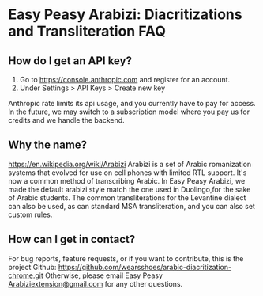 # Easy Peasy Arabizi: Diacritizations and Transliteration FAQ

## How do I get an API key?

1. Go to https://console.anthropic.com and register for an account.
2. Under Settings > API Keys > Create new key

Anthropic rate limits its api usage, and you currently have to pay for access. In the future, we may switch to a subscription model where you pay us for credits and we handle the backend.

## Why the name?

https://en.wikipedia.org/wiki/Arabizi
Arabizi is a set of Arabic romanization systems that evolved for use on cell phones with limited RTL support. It's now a common method of transcribing Arabic. In Easy Peasy Arabizi, we made the default arabizi style match the one used in Duolingo,for the sake of Arabic students. The common transliterations for the Levantine dialect can also be used, as can standard MSA transliteration, and you can also set custom rules.

## How can I get in contact?

For bug reports, feature requests, or if you want to contribute, this is the project Github:
https://github.com/wearsshoes/arabic-diacritization-chrome.git
Otherwise, please email Easy Peasy Arabiziextension@gmail.com for any other questions.